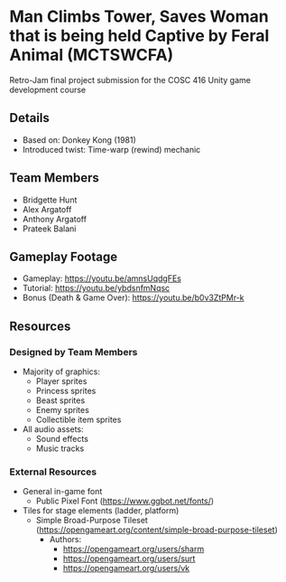 # Man Climbs Tower, Saves Woman that is being held Captive by Feral Animal (MCTSWCFA)
Retro-Jam final project submission for the COSC 416 Unity game development course

## Details
* Based on: Donkey Kong (1981)
* Introduced twist: Time-warp (rewind) mechanic

## Team Members
- Bridgette Hunt
- Alex Argatoff
- Anthony Argatoff
- Prateek Balani

## Gameplay Footage
* Gameplay: https://youtu.be/amnsUqdgFEs
* Tutorial: https://youtu.be/ybdsnfmNqsc
* Bonus (Death & Game Over): https://youtu.be/b0v3ZtPMr-k

## Resources

### Designed by Team Members
- Majority of graphics:
  - Player sprites
  - Princess sprites
  - Beast sprites
  - Enemy sprites
  - Collectible item sprites
- All audio assets:
  - Sound effects
  - Music tracks

### External Resources
* General in-game font
  * Public Pixel Font (https://www.ggbot.net/fonts/)
* Tiles for stage elements (ladder, platform)
  * Simple Broad-Purpose Tileset (https://opengameart.org/content/simple-broad-purpose-tileset)
    * Authors: 
      * https://opengameart.org/users/sharm
      * https://opengameart.org/users/surt
      * https://opengameart.org/users/vk